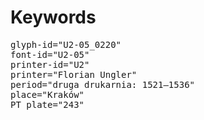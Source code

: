 # Keywords
<pre>
glyph-id="U2-05_0220"
font-id="U2-05"
printer-id="U2"
printer="Florian Ungler"
period="druga drukarnia: 1521—1536"
place="Kraków"
PT plate="243"
</pre>
